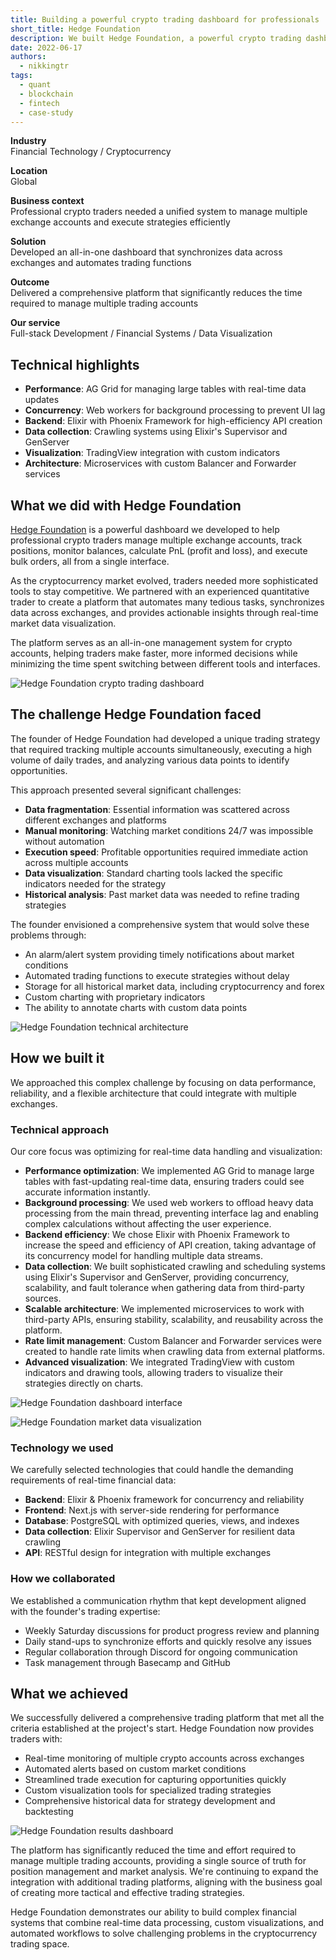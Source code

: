 ```yaml
---
title: Building a powerful crypto trading dashboard for professionals
short_title: Hedge Foundation
description: We built Hedge Foundation, a powerful crypto trading dashboard that helps professional traders manage multiple accounts, track positions, and automate order execution in real-time across exchanges.
date: 2022-06-17
authors:
  - nikkingtr
tags:
  - quant
  - blockchain
  - fintech
  - case-study
---
```


**Industry**\
Financial Technology / Cryptocurrency

**Location**\
Global

**Business context**\
Professional crypto traders needed a unified system to manage multiple exchange accounts and execute strategies efficiently

**Solution**\
Developed an all-in-one dashboard that synchronizes data across exchanges and automates trading functions

**Outcome**\
Delivered a comprehensive platform that significantly reduces the time required to manage multiple trading accounts

**Our service**\
Full-stack Development / Financial Systems / Data Visualization

## Technical highlights

- **Performance**: AG Grid for managing large tables with real-time data updates
- **Concurrency**: Web workers for background processing to prevent UI lag
- **Backend**: Elixir with Phoenix Framework for high-efficiency API creation
- **Data collection**: Crawling systems using Elixir's Supervisor and GenServer
- **Visualization**: TradingView integration with custom indicators
- **Architecture**: Microservices with custom Balancer and Forwarder services

## What we did with Hedge Foundation

[Hedge Foundation](http://hedge.foundation/) is a powerful dashboard we developed to help professional crypto traders manage multiple exchange accounts, track positions, monitor balances, calculate PnL (profit and loss), and execute bulk orders, all from a single interface.

As the cryptocurrency market evolved, traders needed more sophisticated tools to stay competitive. We partnered with an experienced quantitative trader to create a platform that automates many tedious tasks, synchronizes data across exchanges, and provides actionable insights through real-time market data visualization.

The platform serves as an all-in-one management system for crypto accounts, helping traders make faster, more informed decisions while minimizing the time spent switching between different tools and interfaces.

![Hedge Foundation crypto trading dashboard](assets/hedge-main.webp)

## The challenge Hedge Foundation faced

The founder of Hedge Foundation had developed a unique trading strategy that required tracking multiple accounts simultaneously, executing a high volume of daily trades, and analyzing various data points to identify opportunities.

This approach presented several significant challenges:

- **Data fragmentation**: Essential information was scattered across different exchanges and platforms
- **Manual monitoring**: Watching market conditions 24/7 was impossible without automation
- **Execution speed**: Profitable opportunities required immediate action across multiple accounts
- **Data visualization**: Standard charting tools lacked the specific indicators needed for the strategy
- **Historical analysis**: Past market data was needed to refine trading strategies

The founder envisioned a comprehensive system that would solve these problems through:

- An alarm/alert system providing timely notifications about market conditions
- Automated trading functions to execute strategies without delay
- Storage for all historical market data, including cryptocurrency and forex
- Custom charting with proprietary indicators
- The ability to annotate charts with custom data points

![Hedge Foundation technical architecture](assets/hedge-tech.webp)

## How we built it

We approached this complex challenge by focusing on data performance, reliability, and a flexible architecture that could integrate with multiple exchanges.

### Technical approach

Our core focus was optimizing for real-time data handling and visualization:

- **Performance optimization**: We implemented AG Grid to manage large tables with fast-updating real-time data, ensuring traders could see accurate information instantly.
- **Background processing**: We used web workers to offload heavy data processing from the main thread, preventing interface lag and enabling complex calculations without affecting the user experience.
- **Backend efficiency**: We chose Elixir with Phoenix Framework to increase the speed and efficiency of API creation, taking advantage of its concurrency model for handling multiple data streams.
- **Data collection**: We built sophisticated crawling and scheduling systems using Elixir's Supervisor and GenServer, providing concurrency, scalability, and fault tolerance when gathering data from third-party sources.
- **Scalable architecture**: We implemented microservices to work with third-party APIs, ensuring stability, scalability, and reusability across the platform.
- **Rate limit management**: Custom Balancer and Forwarder services were created to handle rate limits when crawling data from external platforms.
- **Advanced visualization**: We integrated TradingView with custom indicators and drawing tools, allowing traders to visualize their strategies directly on charts.

![Hedge Foundation dashboard interface](assets/hedge-dashboard.webp)

![Hedge Foundation market data visualization](assets/hedge-market.webp)

### Technology we used

We carefully selected technologies that could handle the demanding requirements of real-time financial data:

- **Backend**: Elixir & Phoenix framework for concurrency and reliability
- **Frontend**: Next.js with server-side rendering for performance
- **Database**: PostgreSQL with optimized queries, views, and indexes
- **Data collection**: Elixir Supervisor and GenServer for resilient data crawling
- **API**: RESTful design for integration with multiple exchanges

### How we collaborated

We established a communication rhythm that kept development aligned with the founder's trading expertise:

- Weekly Saturday discussions for product progress review and planning
- Daily stand-ups to synchronize efforts and quickly resolve any issues
- Regular collaboration through Discord for ongoing communication
- Task management through Basecamp and GitHub

## What we achieved

We successfully delivered a comprehensive trading platform that met all the criteria established at the project's start. Hedge Foundation now provides traders with:

- Real-time monitoring of multiple crypto accounts across exchanges
- Automated alerts based on custom market conditions
- Streamlined trade execution for capturing opportunities quickly
- Custom visualization tools for specialized trading strategies
- Comprehensive historical data for strategy development and backtesting

![Hedge Foundation results dashboard](assets/hedge-result.webp)

The platform has significantly reduced the time and effort required to manage multiple trading accounts, providing a single source of truth for position management and market analysis. We're continuing to expand the integration with additional trading platforms, aligning with the business goal of creating more tactical and effective trading strategies.

Hedge Foundation demonstrates our ability to build complex financial systems that combine real-time data processing, custom visualizations, and automated workflows to solve challenging problems in the cryptocurrency trading space.
